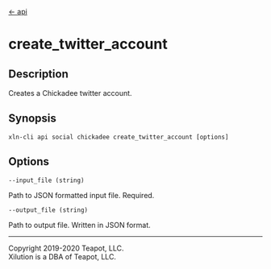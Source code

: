 [<- api](../../../api/index.md)

# create_twitter_account

## Description

Creates a Chickadee twitter account.

## Synopsis

```
xln-cli api social chickadee create_twitter_account [options]
```

## Options

`--input_file (string)`

Path to JSON formatted input file. Required.

`--output_file (string)`

Path to output file. Written in JSON format.

---
Copyright 2019-2020 Teapot, LLC.  
Xilution is a DBA of Teapot, LLC.
